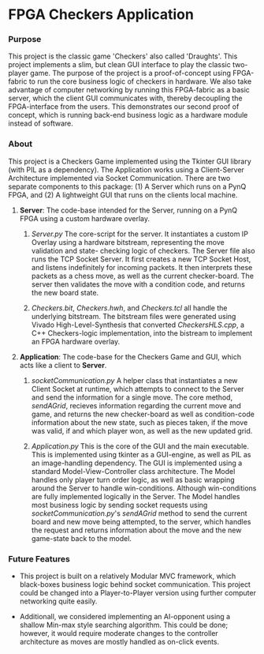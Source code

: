 
# FPGA Checkers Application

### Purpose
This project is the classic game 'Checkers' also called 'Draughts'. This project implements a slim, but clean GUI interface to play the classic two-player game. The purpose of the project is a proof-of-concept using FPGA-fabric to run the core business logic of checkers in hardware. We also take advantage of computer networking by running this FPGA-fabric as a basic server, which the client GUI communicates with, thereby decoupling the FPGA-interface from the users. This demonstrates our second proof of concept, which is running back-end business logic as a hardware module instead of software.

### About

This project is a Checkers Game implemented using the Tkinter GUI library (with PIL as a dependency). The Application works using a Client-Server Architecture implemented via Socket Communication. There are two separate components to this package: (1) A Server which runs on a PynQ FPGA, and (2) A lightweight GUI that runs on the clients local machine.

1. **Server**: The code-base intended for the Server, running on a PynQ FPGA using a custom hardware overlay.

    1. *Server.py* The core-script for the server. It instantiates a custom IP Overlay using a hardware bitstream, representing the move validation and state- checking logic of checkers. The Server file also runs the TCP Socket Server. It first creates a new TCP Socket Host, and listens indefinitely for incoming packets. It then interprets these packets as a chess move, as well as the current checker-board. The server then validates the move with a condition code, and returns the new board state.
    
    3. *Checkers.bit*, *Checkers.hwh*, and *Checkers.tcl* all handle the underlying bitstream. The bitstream files were generated using Vivado High-Level-Synthesis that converted *CheckersHLS.cpp*, a C++ Checkers-logic implementation, into the bistream to implement an FPGA hardware overlay.
    
3. **Application**: The code-base for the Checkers Game and GUI, which acts like a client to **Server**.

    1. *socketCommunication.py* A helper class that instantiates a new Client Socket at runtime, which attempts to connect to the Server and send the information for a single move. The core method, *sendAGrid*, recieves information regarding the current move and game, and returns the new checker-board as well as condition-code information about the new state, such as pieces taken, if the move was valid, if and which player won, as well as the new updated grid.
    
    3. *Application.py* This is the core of the GUI and the main executable. This is implemented using tkinter as a GUI-engine, as well as PIL as an image-handling dependency. The GUI is implemented using a standard Model-View-Controller class architecture. The Model handles only player turn order logic, as well as basic wrapping around the Server to handle win-conditions. Although win-conditions are fully implemented logically in the Server. The Model handles most business logic by sending socket requests using *socketCommunication.py*'s *sendAGrid* method to send the current board and new move being attempted, to the server, which handles the request and returns information about the move and the new game-state back to the model.

### Future Features
* This project is built on a relatively Modular MVC framework, which black-boxes business logic behind socket communication. This project could be changed into a Player-to-Player version using further computer networking quite easily. 

* Additionall, we considered implementing an AI-opponent using a shallow Min-max style searching algorithm. This could be done; however, it would require moderate changes to the controller architecture as moves are mostly handled as on-click events.
